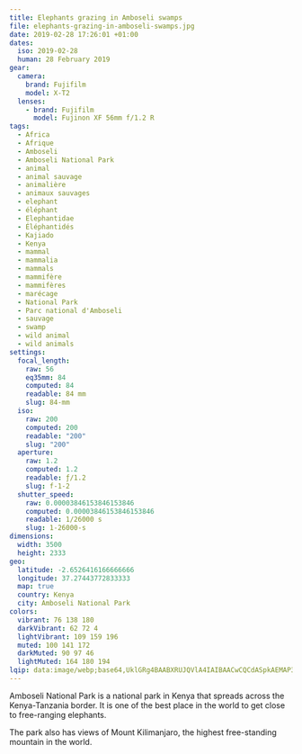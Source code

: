 ```yaml
---
title: Elephants grazing in Amboseli swamps
file: elephants-grazing-in-amboseli-swamps.jpg
date: 2019-02-28 17:26:01 +01:00
dates:
  iso: 2019-02-28
  human: 28 February 2019
gear:
  camera:
    brand: Fujifilm
    model: X-T2
  lenses:
    - brand: Fujifilm
      model: Fujinon XF 56mm f/1.2 R
tags:
  - Africa
  - Afrique
  - Amboseli
  - Amboseli National Park
  - animal
  - animal sauvage
  - animalière
  - animaux sauvages
  - elephant
  - éléphant
  - Elephantidae
  - Éléphantidés
  - Kajiado
  - Kenya
  - mammal
  - mammalia
  - mammals
  - mammifère
  - mammifères
  - marécage
  - National Park
  - Parc national d'Amboseli
  - sauvage
  - swamp
  - wild animal
  - wild animals
settings:
  focal_length:
    raw: 56
    eq35mm: 84
    computed: 84
    readable: 84 mm
    slug: 84-mm
  iso:
    raw: 200
    computed: 200
    readable: "200"
    slug: "200"
  aperture:
    raw: 1.2
    computed: 1.2
    readable: ƒ/1.2
    slug: f-1-2
  shutter_speed:
    raw: 0.00003846153846153846
    computed: 0.00003846153846153846
    readable: 1/26000 s
    slug: 1-26000-s
dimensions:
  width: 3500
  height: 2333
geo:
  latitude: -2.6526416166666666
  longitude: 37.27443772833333
  map: true
  country: Kenya
  city: Amboseli National Park
colors:
  vibrant: 76 138 180
  darkVibrant: 62 72 4
  lightVibrant: 109 159 196
  muted: 100 141 172
  darkMuted: 90 97 46
  lightMuted: 164 180 194
lqip: data:image/webp;base64,UklGRg4BAABXRUJQVlA4IAIBAACwCQCdASpkAEMAP3Gsxl00uDEzLNJMkwAuCWMGfAQB2ZBawla6cRkxxuN3sKVUyMuQZuBEPYAXVRxRHwBmzotQYtlr5kuRmy7uQ2YvPCizj4JJ7w/OAAD6Ke88GWp3/pLoWioxHZB/bTGEjFIok5/qxysTtHmpAYR1BBtd6aSLYeK1N7h2R5d3AZAHBI5wejtm34q1Ln7A8tzTTzp14vLuGQNk7N/SNFpI23EUenJTVQKslqlp4ubm8CiD656D7d8T6lCfATUEzgnZTNL13rjZrDhiG/Nt0rT9cTA9Q1YXUBVRtX6cHZKWZWH3zx7AMGCCX7SINswIDB3IxMtWe44gAAA=
---
```


Amboseli National Park is a national park in Kenya that spreads across the Kenya-Tanzania border. It is one of the best place in the world to get close to free-ranging elephants.

The park also has views of Mount Kilimanjaro, the highest free-standing mountain in the world.
